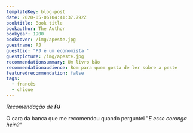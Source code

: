 ```yaml
---
templateKey: blog-post
date: 2020-05-06T04:41:37.792Z
booktitle: Book title
bookauthor: The Author
bookyear: 1900
bookcover: /img/apeste.jpg
guestname: PJ
guestbio: "PJ é um economista "
guestpicture: /img/apeste.jpg
recommendationsummary: Um livro bão
recommendationaudience: Bom para quem gosta de ler sobre a peste
featuredrecommendation: false
tags:
  - francês
  - chique
---
```


_Recomendação de **PJ**_

O cara da banca que me recomendou quando perguntei "_E esse coronga hein?_"
